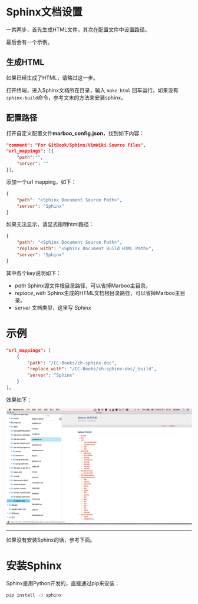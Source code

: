 # Sphinx文档设置

<!-- create time: 2015-08-06 23:09:48  -->

<!-- This file is created by Marboo<http://marboo.io> template file $MARBOO_HOME/.media/starts/default.md
本文件由 Marboo<http://marboo.io> 模板文件 $MARBOO_HOME/.media/starts/default.md 创建 -->

一共两步，首先生成HTML文件，其次在配置文件中设置路径。

最后会有一个示例。

## 生成HTML

如果已经生成了HTML，请略过这一步。

打开终端，进入Sphinx文档所在目录，输入 `make html` 回车运行。如果没有 `sphinx-build`命令，参考文末的方法来安装sphinx。

## 配置路径

打开自定义配置文件**marboo_config.json**，找到如下内容：

```json
"comment": "For GitBook/Sphinx/VimWiki Source Files",
"url_mappings": [{
    "path":"",
    "server": ""
}],
```

添加一个url mapping，如下：

```json
{
    "path": "<Sphinx Document Source Path>",
    "server": "Sphinx"
}
```
    

如果无法显示，请显式指明html路径：

```json
{
    "path": "<Sphinx Document Source Path>",
    "replace_with": "<Sphinx Document Build HTML Path>",
    "server": "Sphinx"
}
```

其中各个key说明如下：

- *path* Sphinx源文件根目录路径，可以省掉Marboo主目录。
- *replace_with* Sphinx生成的HTML文档根目录路径，可以省掉Marboo主目录。
- *server* 文档类型，这里写 *Sphinx*


# 示例

```json
"url_mappings": [
    {
        "path": "/CC-Books/zh-sphinx-doc",
        "replace_with": "/CC-Books/zh-sphinx-doc/_build",
        "server": "Sphinx"
    }
],
```

效果如下：

![](../images/04/sphinx.png)

---

如果没有安装Sphinx的话，参考下面。

# 安装Sphinx

Sphinx是用Python开发的，直接通过pip来安装：

```sh
pip install -U sphinx
```
